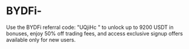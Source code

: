 # BYDFi-
Use the BYDFi referral code: "UQjiHc " to unlock up to 9200 USDT in bonuses, enjoy 50% off trading fees, and access exclusive signup offers available only for new users.
